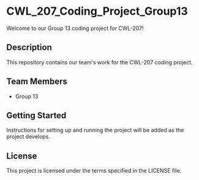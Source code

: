 # CWL_207_Coding_Project_Group13

Welcome to our Group 13 coding project for CWL-207!

## Description
This repository contains our team's work for the CWL-207 coding project.

## Team Members
- Group 13

## Getting Started
Instructions for setting up and running the project will be added as the project develops.

## License
This project is licensed under the terms specified in the LICENSE file. 